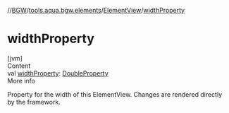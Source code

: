 //[BGW](../../../index.md)/[tools.aqua.bgw.elements](../index.md)/[ElementView](index.md)/[widthProperty](width-property.md)



# widthProperty  
[jvm]  
Content  
val [widthProperty](width-property.md): [DoubleProperty](../../tools.aqua.bgw.observable/-double-property/index.md)  
More info  


Property for the width of this ElementView. Changes are rendered directly by the framework.

  




